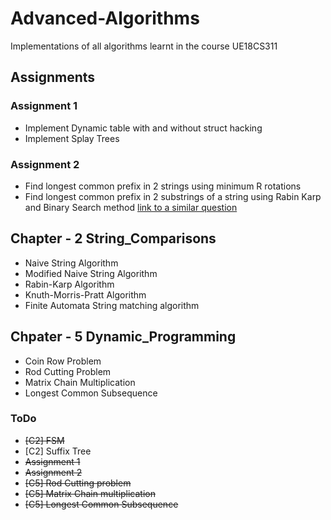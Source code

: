 # Advanced-Algorithms
Implementations of all algorithms learnt in the course UE18CS311

## Assignments
### Assignment 1
* Implement Dynamic table with and without struct hacking
* Implement Splay Trees

### Assignment 2
* Find longest common prefix in 2 strings using minimum R rotations
* Find longest common prefix in 2 substrings of a string using Rabin Karp and Binary Search method
    [link to a similar question](https://www.codechef.com/problems/INSQ15_A)

## Chapter - 2 String_Comparisons
* Naive String Algorithm
* Modified Naive String Algorithm
* Rabin-Karp Algorithm
* Knuth-Morris-Pratt Algorithm
* Finite Automata String matching algorithm

## Chpater - 5 Dynamic_Programming
* Coin Row Problem  
* Rod Cutting Problem
* Matrix Chain Multiplication
* Longest Common Subsequence

### ToDo
* ~~\[C2\] FSM~~   
* \[C2\] Suffix Tree
* ~~Assignment 1~~
* ~~Assignment 2~~
* ~~\[C5\] Rod Cutting problem~~
* ~~\[C5\] Matrix Chain multiplication~~
* ~~\[C5\] Longest Common Subsequence~~
